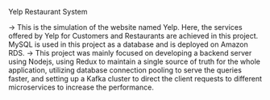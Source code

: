 Yelp Restaurant System

-> This is the simulation of the website named Yelp. Here, the services offered by Yelp for Customers and Restaurants are achieved in this project. MySQL is used in this project as a database and is deployed on Amazon RDS.
-> This project was mainly focused on developing a backend server using Nodejs, using Redux to maintain a single source of truth for the whole application, utilizing database connection pooling to serve the queries faster, and setting up a Kafka cluster to direct the client requests to different microservices to increase the performance.
